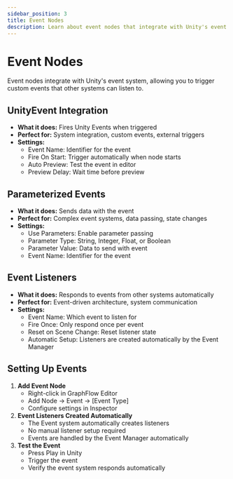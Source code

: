 ```yaml
---
sidebar_position: 3
title: Event Nodes
description: Learn about event nodes that integrate with Unity's event system for custom events.
---
```


# Event Nodes

Event nodes integrate with Unity's event system, allowing you to trigger custom events that other systems can listen to.

## UnityEvent Integration
- **What it does:** Fires Unity Events when triggered
- **Perfect for:** System integration, custom events, external triggers
- **Settings:**
  - Event Name: Identifier for the event
  - Fire On Start: Trigger automatically when node starts
  - Auto Preview: Test the event in editor
  - Preview Delay: Wait time before preview

## Parameterized Events
- **What it does:** Sends data with the event
- **Perfect for:** Complex event systems, data passing, state changes
- **Settings:**
  - Use Parameters: Enable parameter passing
  - Parameter Type: String, Integer, Float, or Boolean
  - Parameter Value: Data to send with event
  - Event Name: Identifier for the event

## Event Listeners
- **What it does:** Responds to events from other systems automatically
- **Perfect for:** Event-driven architecture, system communication
- **Settings:**
  - Event Name: Which event to listen for
  - Fire Once: Only respond once per event
  - Reset on Scene Change: Reset listener state
  - Automatic Setup: Listeners are created automatically by the Event Manager

## Setting Up Events

1. **Add Event Node**
   - Right-click in GraphFlow Editor
   - Add Node → Event → [Event Type]
   - Configure settings in Inspector
2. **Event Listeners Created Automatically**
   - The Event system automatically creates listeners
   - No manual listener setup required
   - Events are handled by the Event Manager automatically
3. **Test the Event**
   - Press Play in Unity
   - Trigger the event
   - Verify the event system responds automatically

<!-- ![\1](\2) -->
